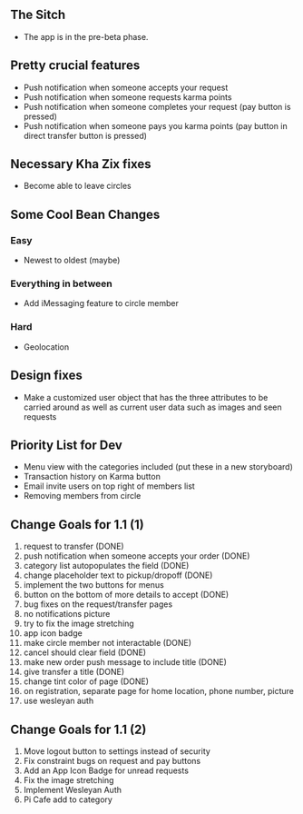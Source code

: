 ## The Sitch ##
* The app is in the pre-beta phase. 

## Pretty crucial features ##
* Push notification when someone accepts your request
* Push notification when someone requests karma points
* Push notification when someone completes your request (pay button is pressed)
* Push notification when someone pays you karma points (pay button in direct transfer button is pressed)

## Necessary Kha Zix fixes ##
* Become able to leave circles

## Some Cool Bean Changes ##
### Easy ###
* Newest to oldest (maybe)

### Everything in between ###
* Add iMessaging feature to circle member

### Hard ###
* Geolocation

## Design fixes ##
* Make a customized user object that has the three attributes to be carried around as well as current user data such as images and seen requests

## Priority List for Dev ##
* Menu view with the categories included (put these in a new storyboard)
* Transaction history on Karma button
* Email invite users on top right of members list
* Removing members from circle

## Change Goals for 1.1 (1) ##
1. request to transfer (DONE)
2. push notification when someone accepts your order (DONE)
3. category list autopopulates the field (DONE)
4. change placeholder text to pickup/dropoff (DONE)
5. implement the two buttons for menus
6. button on the bottom of more details to accept (DONE)
7. bug fixes on the request/transfer pages
8. no notifications picture
9. try to fix the image stretching
10. app icon badge
11. make circle member not interactable (DONE)
12. cancel should clear field (DONE)
13. make new order push message to include title (DONE)
14. give transfer a title (DONE)
15. change tint color of page (DONE)
16. on registration, separate page for home location, phone number, picture
17. use wesleyan auth

## Change Goals for 1.1 (2) ##
1. Move logout button to settings instead of security
2. Fix constraint bugs on request and pay buttons
3. Add an App Icon Badge for unread requests
4. Fix the image stretching
5. Implement Wesleyan Auth
6. Pi Cafe add to category
